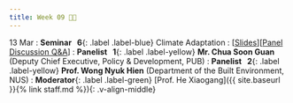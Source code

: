 ```yaml
---
title: Week 09 🚴🌲
---
```


13 Mar
: **Seminar &nbsp; 6**{: .label .label-blue} Climate Adaptation
  : [[Slides](https://canvas.nus.edu.sg/courses/42112/pages/lecture-6-climate-adaptation?module_item_id=97397)][[Panel Discussion Q&A](https://canvas.nus.edu.sg/courses/42112/discussion_topics/27410)]
: **Panelist &nbsp; 1**{: .label .label-yellow} **Mr. Chua Soon Guan** (Deputy Chief Executive, Policy & Development, PUB)
: **Panelist &nbsp; 2**{: .label .label-yellow} **Prof. Wong Nyuk Hien** (Department of the Built Environment, NUS)
: **Moderator**{: .label .label-green} [Prof. He Xiaogang]({{ site.baseurl }}{% link staff.md %}){: .v-align-middle}
